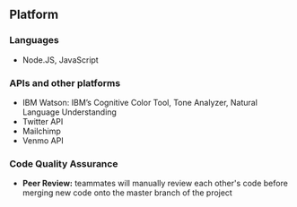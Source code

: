 ## <a name="platform"></a>Platform
### Languages 
* Node.JS, JavaScript
### APIs and other platforms
* IBM Watson: IBM’s Cognitive Color Tool, Tone Analyzer, Natural Language Understanding
* Twitter API
* Mailchimp
* Venmo API
### Code Quality Assurance
* **Peer Review:** teammates will manually review each other's code before merging new code onto the master branch of the project


